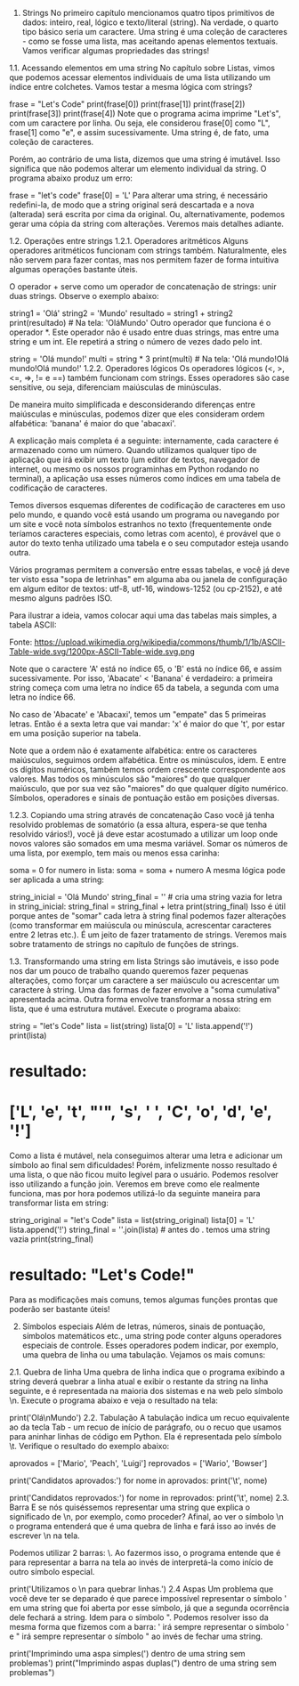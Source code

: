 1. Strings
No primeiro capítulo mencionamos quatro tipos primitivos de dados: inteiro, real, lógico e texto/literal (string). Na verdade, o quarto tipo básico seria um caractere. Uma string é uma coleção de caracteres - como se fosse uma lista, mas aceitando apenas elementos textuais. Vamos verificar algumas propriedades das strings!

1.1. Acessando elementos em uma string
No capítulo sobre Listas, vimos que podemos acessar elementos individuais de uma lista utilizando um índice entre colchetes. Vamos testar a mesma lógica com strings?

frase = "Let's Code"
print(frase[0])
print(frase[1])
print(frase[2])
print(frase[3])
print(frase[4])
Note que o programa acima imprime "Let's", com um caractere por linha. Ou seja, ele considerou frase[0] como "L", frase[1] como "e", e assim sucessivamente. Uma string é, de fato, uma coleção de caracteres.

Porém, ao contrário de uma lista, dizemos que uma string é imutável. Isso significa que não podemos alterar um elemento individual da string. O programa abaixo produz um erro:

frase = "let's code"
frase[0] = 'L'
Para alterar uma string, é necessário redefini-la, de modo que a string original será descartada e a nova (alterada) será escrita por cima da original. Ou, alternativamente, podemos gerar uma cópia da string com alterações. Veremos mais detalhes adiante.

1.2. Operações entre strings
1.2.1. Operadores aritméticos
Alguns operadores aritméticos funcionam com strings também. Naturalmente, eles não servem para fazer contas, mas nos permitem fazer de forma intuitiva algumas operações bastante úteis.

O operador + serve como um operador de concatenação de strings: unir duas strings. Observe o exemplo abaixo:

string1 = 'Olá'
string2 = 'Mundo'
resultado = string1 + string2
print(resultado) # Na tela: 'OláMundo'
Outro operador que funciona é o operador *. Este operador não é usado entre duas strings, mas entre uma string e um int. Ele repetirá a string o número de vezes dado pelo int.

string = 'Olá mundo!'
multi = string * 3
print(multi) # Na tela: 'Olá mundo!Olá mundo!Olá mundo!'
1.2.2. Operadores lógicos
Os operadores lógicos (<, >, <=, =>, != e ==) também funcionam com strings. Esses operadores são case sensitive, ou seja, diferenciam maiúsculas de minúsculas.

De maneira muito simplificada e desconsiderando diferenças entre maiúsculas e minúsculas, podemos dizer que eles consideram ordem alfabética: 'banana' é maior do que 'abacaxi'.

A explicação mais completa é a seguinte: internamente, cada caractere é armazenado como um número. Quando utilizamos qualquer tipo de aplicação que irá exibir um texto (um editor de textos, navegador de internet, ou mesmo os nossos programinhas em Python rodando no terminal), a aplicação usa esses números como índices em uma tabela de codificação de caracteres.

Temos diversos esquemas diferentes de codificação de caracteres em uso pelo mundo, e quando você está usando um programa ou navegando por um site e você nota símbolos estranhos no texto (frequentemente onde teríamos caracteres especiais, como letras com acento), é provável que o autor do texto tenha utilizado uma tabela e o seu computador esteja usando outra.

Vários programas permitem a conversão entre essas tabelas, e você já deve ter visto essa "sopa de letrinhas" em alguma aba ou janela de configuração em algum editor de textos: utf-8, utf-16, windows-1252 (ou cp-2152), e até mesmo alguns padrões ISO.

Para ilustrar a ideia, vamos colocar aqui uma das tabelas mais simples, a tabela ASCII:



Fonte: https://upload.wikimedia.org/wikipedia/commons/thumb/1/1b/ASCII-Table-wide.svg/1200px-ASCII-Table-wide.svg.png

Note que o caractere 'A' está no índice 65, o 'B' está no índice 66, e assim sucessivamente. Por isso, 'Abacate' < 'Banana' é verdadeiro: a primeira string começa com uma letra no índice 65 da tabela, a segunda com uma letra no índice 66.

No caso de 'Abacate' e 'Abacaxi', temos um "empate" das 5 primeiras letras. Então é a sexta letra que vai mandar: 'x' é maior do que 't', por estar em uma posição superior na tabela.

Note que a ordem não é exatamente alfabética: entre os caracteres maiúsculos, seguimos ordem alfabética. Entre os minúsculos, idem. E entre os dígitos numéricos, também temos ordem crescente correspondente aos valores. Mas todos os minúsculos são "maiores" do que qualquer maiúsculo, que por sua vez são "maiores" do que qualquer dígito numérico. Símbolos, operadores e sinais de pontuação estão em posições diversas.

1.2.3. Copiando uma string através de concatenação
Caso você já tenha resolvido problemas de somatório (a essa altura, espera-se que tenha resolvido vários!), você já deve estar acostumado a utilizar um loop onde novos valores são somados em uma mesma variável. Somar os números de uma lista, por exemplo, tem mais ou menos essa carinha:

soma = 0
for numero in lista:
    soma = soma + numero
A mesma lógica pode ser aplicada a uma string:

string_inicial = 'Olá Mundo'
string_final = '' # cria uma string vazia
for letra in string_inicial:
    string_final = string_final + letra
print(string_final)
Isso é útil porque antes de "somar" cada letra à string final podemos fazer alterações (como transformar em maiúscula ou minúscula, acrescentar caracteres entre 2 letras etc.). É um jeito de fazer tratamento de strings. Veremos mais sobre tratamento de strings no capítulo de funções de strings.

1.3. Transformando uma string em lista
Strings são imutáveis, e isso pode nos dar um pouco de trabalho quando queremos fazer pequenas alterações, como forçar um caractere a ser maiúsculo ou acrescentar um caractere à string. Uma das formas de fazer envolve a "soma cumulativa" apresentada acima. Outra forma envolve transformar a nossa string em lista, que é uma estrutura mutável. Execute o programa abaixo:

string = "let's Code"
lista = list(string)
lista[0] = 'L'
lista.append('!')
print(lista)
# resultado:
# ['L', 'e', 't', "'", 's', ' ', 'C', 'o', 'd', 'e', '!']
Como a lista é mutável, nela conseguimos alterar uma letra e adicionar um símbolo ao final sem dificuldades! Porém, infelizmente nosso resultado é uma lista, o que não ficou muito legível para o usuário. Podemos resolver isso utilizando a função join. Veremos em breve como ele realmente funciona, mas por hora podemos utilizá-lo da seguinte maneira para transformar lista em string:

string_original = "let's Code"
lista = list(string_original)
lista[0] = 'L'
lista.append('!')
string_final = ''.join(lista) # antes do . temos uma string vazia
print(string_final)
# resultado: "Let's Code!"
Para as modificações mais comuns, temos algumas funções prontas que poderão ser bastante úteis!

2. Símbolos especiais
Além de letras, números, sinais de pontuação, símbolos matemáticos etc., uma string pode conter alguns operadores especiais de controle. Esses operadores podem indicar, por exemplo, uma quebra de linha ou uma tabulação. Vejamos os mais comuns:

2.1. Quebra de linha
Uma quebra de linha indica que o programa exibindo a string deverá quebrar a linha atual e exibir o restante da string na linha seguinte, e é representada na maioria dos sistemas e na web pelo símbolo \n. Execute o programa abaixo e veja o resultado na tela:

print('Olá\nMundo')
2.2. Tabulação
A tabulação indica um recuo equivalente ao da tecla Tab - um recuo de início de parágrafo, ou o recuo que usamos para aninhar linhas de código em Python. Ela é representada pelo símbolo \t. Verifique o resultado do exemplo abaixo:

aprovados = ['Mario', 'Peach', 'Luigi']
reprovados = ['Wario', 'Bowser']
 
print('Candidatos aprovados:')
for nome in aprovados:
    print('\t', nome)
 
print('Candidatos reprovados:')
for nome in reprovados:
    print('\t', nome)
2.3. Barra
E se nós quiséssemos representar uma string que explica o significado de \n, por exemplo, como proceder? Afinal, ao ver o símbolo \n o programa entenderá que é uma quebra de linha e fará isso ao invés de escrever \n na tela.

Podemos utilizar 2 barras: \\. Ao fazermos isso, o programa entende que é para representar a barra na tela ao invés de interpretá-la como início de outro símbolo especial.

print('Utilizamos o \\n para quebrar linhas.')
2.4 Aspas
Um problema que você deve ter se deparado é que parece impossível representar o símbolo ' em uma string que foi aberta por esse símbolo, já que a segunda ocorrência dele fechará a string. Idem para o símbolo ". Podemos resolver isso da mesma forma que fizemos com a barra: \' irá sempre representar o símbolo ' e \" irá sempre representar o símbolo " ao invés de fechar uma string.

print('Imprimindo uma aspa simples(\') dentro de uma string sem problemas')
print("Imprimindo aspas duplas(\") dentro de uma string sem problemas")